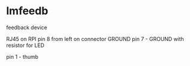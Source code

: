 # lmfeedb
feedback device


RJ45 on RPI
pin 8 from left on connector
GROUND
pin 7 - GROUND with resistor for LED

pin 1 - thumb
